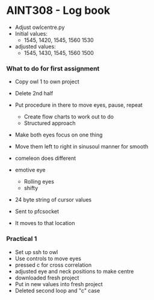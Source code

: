 # AINT308 - Log book

- Adjust owlcentre.py
- Initial values:
    - 1545, 1420, 1545, 1560 1530
- adjusted values:
    - 1545, 1430, 1545, 1560 1500

### What to do for first assignment

- Copy owl 1 to own project
- Delete 2nd half
- Put procedure in there to move eyes, pause, repeat
    - Create flow charts to work out to do
    - Structured approach

- Make both eyes focus on one thing
- Move them left to right in sinusoul manner for smooth
- comeleon does different
- emotive eye
    - Rolling eyes
    - shifty

- 24 byte string of cursor values
- Sent to pfcsocket
- It moves to that location

### Practical 1

- Set up ssh to owl
- Use controls to move eyes
- pressed c for cross correlation
- adjusted eye and neck positions to make centre
- downloaded fresh project
- Put in new values into fresh project
- Deleted second loop and "c" case
